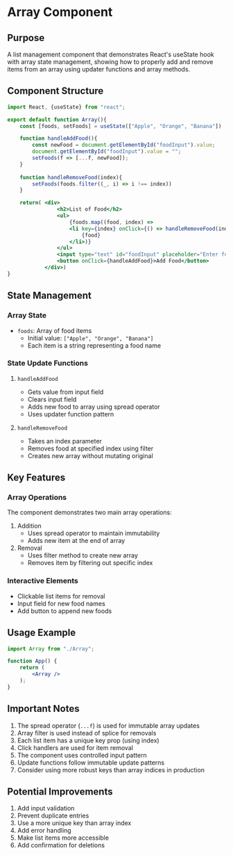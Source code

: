 # Array Component

## Purpose
A list management component that demonstrates React's useState hook with array state management, showing how to properly add and remove items from an array using updater functions and array methods.

## Component Structure
```jsx
import React, {useState} from "react";

export default function Array(){
    const [foods, setFoods] = useState(["Apple", "Orange", "Banana"])

    function handleAddFood(){
        const newFood = document.getElementById("foodInput").value;
        document.getElementById("foodInput").value = "";
        setFoods(f => [...f, newFood]);
    }
    
    function handleRemoveFood(index){
        setFoods(foods.filter((_, i) => i !== index))
    }

    return( <div>
                <h2>List of Food</h2>
                <ul>
                    {foods.map((food, index) => 
                    <li key={index} onClick={() => handleRemoveFood(index)}>
                        {food}
                    </li>)}
                </ul>
                <input type="text" id="foodInput" placeholder="Enter food name" />
                <button onClick={handleAddFood}>Add Food</button>
            </div>)
}
```

## State Management

### Array State
- `foods`: Array of food items
  - Initial value: `["Apple", "Orange", "Banana"]`
  - Each item is a string representing a food name

### State Update Functions
1. `handleAddFood`
   - Gets value from input field
   - Clears input field
   - Adds new food to array using spread operator
   - Uses updater function pattern
   
2. `handleRemoveFood`
   - Takes an index parameter
   - Removes food at specified index using filter
   - Creates new array without mutating original

## Key Features

### Array Operations
The component demonstrates two main array operations:
1. Addition
   - Uses spread operator to maintain immutability
   - Adds new item at the end of array
2. Removal
   - Uses filter method to create new array
   - Removes item by filtering out specific index

### Interactive Elements
- Clickable list items for removal
- Input field for new food names
- Add button to append new foods

## Usage Example
```jsx
import Array from "./Array";

function App() {
    return (
        <Array />
    );
}
```

## Important Notes
1. The spread operator (`...f`) is used for immutable array updates
2. Array filter is used instead of splice for removals
3. Each list item has a unique key prop (using index)
4. Click handlers are used for item removal
5. The component uses controlled input pattern
6. Update functions follow immutable update patterns
7. Consider using more robust keys than array indices in production

## Potential Improvements
1. Add input validation
2. Prevent duplicate entries
3. Use a more unique key than array index
4. Add error handling
5. Make list items more accessible
6. Add confirmation for deletions